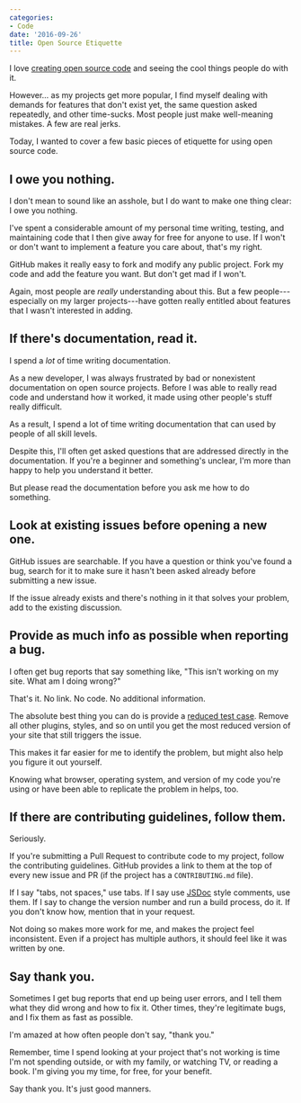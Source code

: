 ```yaml
---
categories:
- Code
date: '2016-09-26'
title: Open Source Etiquette
---
```


I love [creating open source code](/open-source) and seeing the cool things people do with it.

However... as my projects get more popular, I find myself dealing with demands for features that don't exist yet, the same question asked repeatedly, and other time-sucks. Most people just make well-meaning mistakes. A few are real jerks.

Today, I wanted to cover a few basic pieces of etiquette for using open source code.

## I owe you nothing.

I don't mean to sound like an asshole, but I do want to make one thing clear: I owe you nothing.

I've spent a considerable amount of my personal time writing, testing, and maintaining code that I then give away for free for anyone to use. If I won't or don't want to implement a feature you care about, that's my right.

GitHub makes it really easy to fork and modify any public project. Fork my code and add the feature you want. But don't get mad if I won't.

Again, most people are *really* understanding about this. But a few people---especially on my larger projects---have gotten really entitled about features that I wasn't interested in adding.

## If there's documentation, read it.

I spend a *lot* of time writing documentation.

As a new developer, I was always frustrated by bad or nonexistent documentation on open source projects. Before I was able to really read code and understand how it worked, it made using other people's stuff really difficult.

As a result, I spend a lot of time writing documentation that can used by people of all skill levels.

Despite this, I'll often get asked questions that are addressed directly in the documentation. If you're a beginner and something's unclear, I'm more than happy to help you understand it better.

But please read the documentation before you ask me how to do something.

## Look at existing issues before opening a new one.

GitHub issues are searchable. If you have a question or think you've found a bug, search for it to make sure it hasn't been asked already before submitting a new issue.

If the issue already exists and there's nothing in it that solves your problem, add to the existing discussion.

## Provide as much info as possible when reporting a bug.

I often get bug reports that say something like, "This isn't working on my site. What am I doing wrong?"

That's it. No link. No code. No additional information.

The absolute best thing you can do is provide a [reduced test case](https://css-tricks.com/reduced-test-cases/). Remove all other plugins, styles, and so on until you get the most reduced version of your site that still triggers the issue.

This makes it far easier for me to identify the problem, but might also help you figure it out yourself.

Knowing what browser, operating system, and version of my code you're using or have been able to replicate the problem in helps, too.

## If there are contributing guidelines, follow them.

Seriously.

If you're submitting a Pull Request to contribute code to my project, follow the contributing guidelines. GitHub provides a link to them at the top of every new issue and PR (if the project has a `CONTRIBUTING.md` file).

If I say "tabs, not spaces," use tabs. If I say use [JSDoc](http://usejsdoc.org/) style comments, use them. If I say to change the version number and run a build process, do it. If you don't know how, mention that in your request.

Not doing so makes more work for me, and makes the project feel inconsistent. Even if a project has multiple authors, it should feel like it was written by one.

## Say thank you.

Sometimes I get bug reports that end up being user errors, and I tell them what they did wrong and how to fix it. Other times, they're legitimate bugs, and I fix them as fast as possible.

I'm amazed at how often people don't say, "thank you."

Remember, time I spend looking at your project that's not working is time I'm not spending outside, or with my family, or watching TV, or reading a book. I'm giving you my time, for free, for your benefit.

Say thank you. It's just good manners.